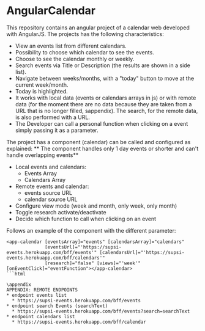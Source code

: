 # AngularCalendar

This repository contains an angular project of a calendar web developed with AngularJS.
The projects has the following characteristics:
* View an events list from different calendars.
* Possibility to choose which calendar to see the events.
* Choose to see the calendar monthly or weekly.
* Search events via Title or Description (the results are shown in a side list).
* Navigate between weeks/months, with a "today" button to move at the current week/month.
* Today is highlighted.
* It works with local data (events or calendars arrays in js) or with remote data (for the moment there are no data because they are taken from a URL that is no longer filled, sappendix). The search, for the remote data, is also performed with a URL.
* The Developer can call a personal function when clicking on a event simply passing it as a parameter.

The project has a component (calendar) can be called and configured as explained:
** The component handles only 1 day events or shorter and can't handle overlapping events**
* Local events and calendars:
  * Events Array
  * Calendars Array
* Remote events and calendar:
  * events source URL
  * calendar source URL
* Configure view mode (week and month, only week, only month)
* Toggle research activate/deactivate
* Decide which function to call when clicking on an event

Follows an example of the component with the different parameter:
```
<app-calendar [eventsArray]="events" [calendarsArray]="calendars"
              [eventsUrl]="'https://supsi-events.herokuapp.com/bff/events'" [calendarsUrl]="'https://supsi-events.herokuapp.com/bff/calendars'"
              [research]="false" [views]="'week'" [onEventClick]="eventFunction"></app-calendar>
```html

\appendix
APPENDIX: REMOTE ENDPOINTS
* endpoint events list
  * https://supsi-events.herokuapp.com/bff/events
* endpoint search Events (searchText)
  * https://supsi-events.herokuapp.com/bff/events?search=searchText
* endpoint calendars list
  * https://supsi-events.herokuapp.com/bff/calendar

